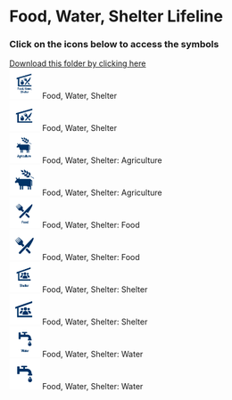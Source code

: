 # Food, Water, Shelter Lifeline<br>
### Click on the icons below to access the symbols<br>
<a href='https://minhaskamal.github.io/DownGit/#/home?url=https://github.com/NAPSG/DHS-Symbol-Server/tree/main/dhs-symbol/assets/icons/Infrastructure/Food, Water, Shelter Lifeline'>Download this folder by clicking here</a><br><a href='https://github.com/NAPSG/DHS-Symbol-Server/raw/main/dhs-symbol/assets/icons/Lifelines/Food%2C%20Water%2C%20Shelter%20Lifeline/icon-KCA.svg'><img src='icon-KCA.svg' width='55'></a> Food, Water, Shelter<br><a href='https://github.com/NAPSG/DHS-Symbol-Server/raw/main/dhs-symbol/assets/icons/Lifelines/Food%2C%20Water%2C%20Shelter%20Lifeline/icon-KCB.svg'><img src='icon-KCB.svg' width='55'></a> Food, Water, Shelter<br><a href='https://github.com/NAPSG/DHS-Symbol-Server/raw/main/dhs-symbol/assets/icons/Lifelines/Food%2C%20Water%2C%20Shelter%20Lifeline/icon-KCC.svg'><img src='icon-KCC.svg' width='55'></a> Food, Water, Shelter: Agriculture<br><a href='https://github.com/NAPSG/DHS-Symbol-Server/raw/main/dhs-symbol/assets/icons/Lifelines/Food%2C%20Water%2C%20Shelter%20Lifeline/icon-KCD.svg'><img src='icon-KCD.svg' width='55'></a> Food, Water, Shelter: Agriculture<br><a href='https://github.com/NAPSG/DHS-Symbol-Server/raw/main/dhs-symbol/assets/icons/Lifelines/Food%2C%20Water%2C%20Shelter%20Lifeline/icon-KCE.svg'><img src='icon-KCE.svg' width='55'></a> Food, Water, Shelter: Food<br><a href='https://github.com/NAPSG/DHS-Symbol-Server/raw/main/dhs-symbol/assets/icons/Lifelines/Food%2C%20Water%2C%20Shelter%20Lifeline/icon-KCF.svg'><img src='icon-KCF.svg' width='55'></a> Food, Water, Shelter: Food<br><a href='https://github.com/NAPSG/DHS-Symbol-Server/raw/main/dhs-symbol/assets/icons/Lifelines/Food%2C%20Water%2C%20Shelter%20Lifeline/icon-KCG.svg'><img src='icon-KCG.svg' width='55'></a> Food, Water, Shelter: Shelter<br><a href='https://github.com/NAPSG/DHS-Symbol-Server/raw/main/dhs-symbol/assets/icons/Lifelines/Food%2C%20Water%2C%20Shelter%20Lifeline/icon-KCH.svg'><img src='icon-KCH.svg' width='55'></a> Food, Water, Shelter: Shelter<br><a href='https://github.com/NAPSG/DHS-Symbol-Server/raw/main/dhs-symbol/assets/icons/Lifelines/Food%2C%20Water%2C%20Shelter%20Lifeline/icon-KCI.svg'><img src='icon-KCI.svg' width='55'></a> Food, Water, Shelter: Water<br><a href='https://github.com/NAPSG/DHS-Symbol-Server/raw/main/dhs-symbol/assets/icons/Lifelines/Food%2C%20Water%2C%20Shelter%20Lifeline/icon-KCJ.svg'><img src='icon-KCJ.svg' width='55'></a> Food, Water, Shelter: Water<br>
